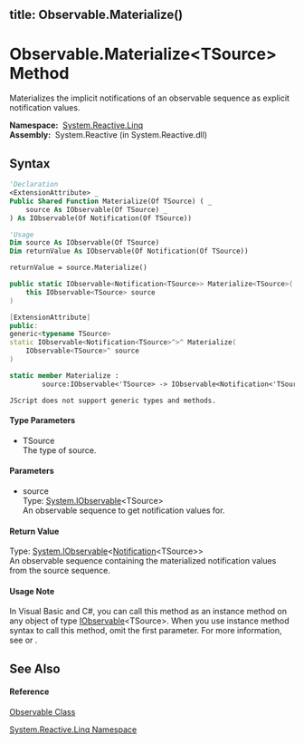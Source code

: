 title: Observable.Materialize<TSource>()
---
# Observable.Materialize\<TSource\> Method

Materializes the implicit notifications of an observable sequence as explicit notification values.

**Namespace:**  [System.Reactive.Linq](System.Reactive.Linq\System.Reactive.Linq.md)  
**Assembly:**  System.Reactive (in System.Reactive.dll)

## Syntax

```vb
'Declaration
<ExtensionAttribute> _
Public Shared Function Materialize(Of TSource) ( _
    source As IObservable(Of TSource) _
) As IObservable(Of Notification(Of TSource))
```

```vb
'Usage
Dim source As IObservable(Of TSource)
Dim returnValue As IObservable(Of Notification(Of TSource))

returnValue = source.Materialize()
```

```csharp
public static IObservable<Notification<TSource>> Materialize<TSource>(
    this IObservable<TSource> source
)
```

```c++
[ExtensionAttribute]
public:
generic<typename TSource>
static IObservable<Notification<TSource>^>^ Materialize(
    IObservable<TSource>^ source
)
```

```fsharp
static member Materialize : 
        source:IObservable<'TSource> -> IObservable<Notification<'TSource>> 
```

```jscript
JScript does not support generic types and methods.
```

#### Type Parameters

- TSource  
  The type of source.

#### Parameters

- source  
  Type: [System.IObservable](https://msdn.microsoft.com/en-us/library/Dd990377)\<TSource\>  
  An observable sequence to get notification values for.

#### Return Value

Type: [System.IObservable](https://msdn.microsoft.com/en-us/library/Dd990377)\<[Notification](Notification\Notification(T).md)\<TSource\>\>  
An observable sequence containing the materialized notification values from the source sequence.

#### Usage Note

In Visual Basic and C\#, you can call this method as an instance method on any object of type [IObservable](https://msdn.microsoft.com/en-us/library/Dd990377)\<TSource\>. When you use instance method syntax to call this method, omit the first parameter. For more information, see [](https://msdn.microsoft.com/en-us/library/Bb384936) or [](https://msdn.microsoft.com/en-us/library/Bb383977).

## See Also

#### Reference

[Observable Class](Observable\Observable.md)

[System.Reactive.Linq Namespace](System.Reactive.Linq\System.Reactive.Linq.md)








